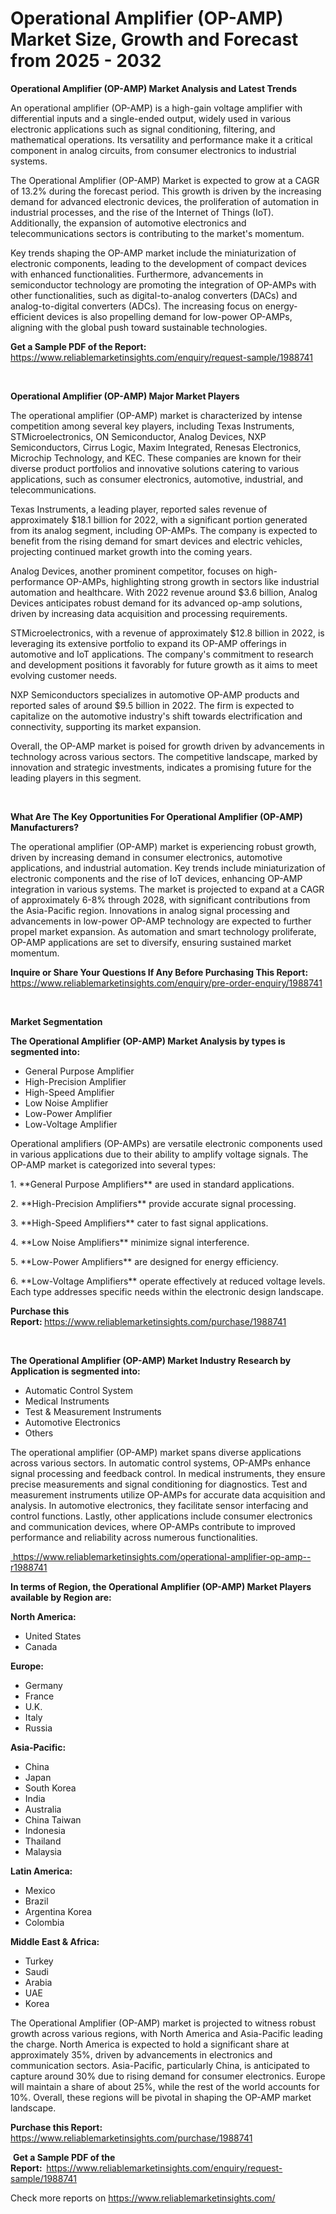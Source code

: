 <p><h1>Operational Amplifier (OP-AMP) Market Size, Growth and Forecast from 2025 - 2032</h1></p><p><strong>Operational Amplifier (OP-AMP) Market Analysis and Latest Trends</strong></p>
<p><p>An operational amplifier (OP-AMP) is a high-gain voltage amplifier with differential inputs and a single-ended output, widely used in various electronic applications such as signal conditioning, filtering, and mathematical operations. Its versatility and performance make it a critical component in analog circuits, from consumer electronics to industrial systems.</p><p>The Operational Amplifier (OP-AMP) Market is expected to grow at a CAGR of 13.2% during the forecast period. This growth is driven by the increasing demand for advanced electronic devices, the proliferation of automation in industrial processes, and the rise of the Internet of Things (IoT). Additionally, the expansion of automotive electronics and telecommunications sectors is contributing to the market's momentum.</p><p>Key trends shaping the OP-AMP market include the miniaturization of electronic components, leading to the development of compact devices with enhanced functionalities. Furthermore, advancements in semiconductor technology are promoting the integration of OP-AMPs with other functionalities, such as digital-to-analog converters (DACs) and analog-to-digital converters (ADCs). The increasing focus on energy-efficient devices is also propelling demand for low-power OP-AMPs, aligning with the global push toward sustainable technologies.</p></p>
<p><strong>Get a Sample PDF of the Report:&nbsp;</strong> <a href="https://www.reliablemarketinsights.com/enquiry/request-sample/1988741?utm_campaign=2112&utm_medium=2&utm_source=Github&utm_content=ia&utm_term=28032025&utm_id=operational-amplifier-op-amp">https://www.reliablemarketinsights.com/enquiry/request-sample/1988741</a></p>
<p>&nbsp;</p>
<p><strong>Operational Amplifier (OP-AMP) Major Market Players</strong></p>
<p><p>The operational amplifier (OP-AMP) market is characterized by intense competition among several key players, including Texas Instruments, STMicroelectronics, ON Semiconductor, Analog Devices, NXP Semiconductors, Cirrus Logic, Maxim Integrated, Renesas Electronics, Microchip Technology, and KEC. These companies are known for their diverse product portfolios and innovative solutions catering to various applications, such as consumer electronics, automotive, industrial, and telecommunications.</p><p>Texas Instruments, a leading player, reported sales revenue of approximately $18.1 billion for 2022, with a significant portion generated from its analog segment, including OP-AMPs. The company is expected to benefit from the rising demand for smart devices and electric vehicles, projecting continued market growth into the coming years.</p><p>Analog Devices, another prominent competitor, focuses on high-performance OP-AMPs, highlighting strong growth in sectors like industrial automation and healthcare. With 2022 revenue around $3.6 billion, Analog Devices anticipates robust demand for its advanced op-amp solutions, driven by increasing data acquisition and processing requirements.</p><p>STMicroelectronics, with a revenue of approximately $12.8 billion in 2022, is leveraging its extensive portfolio to expand its OP-AMP offerings in automotive and IoT applications. The company's commitment to research and development positions it favorably for future growth as it aims to meet evolving customer needs.</p><p>NXP Semiconductors specializes in automotive OP-AMP products and reported sales of around $9.5 billion in 2022. The firm is expected to capitalize on the automotive industry's shift towards electrification and connectivity, supporting its market expansion.</p><p>Overall, the OP-AMP market is poised for growth driven by advancements in technology across various sectors. The competitive landscape, marked by innovation and strategic investments, indicates a promising future for the leading players in this segment.</p></p>
<p>&nbsp;</p>
<p><strong>What Are The Key Opportunities For Operational Amplifier (OP-AMP) Manufacturers?</strong></p>
<p><p>The operational amplifier (OP-AMP) market is experiencing robust growth, driven by increasing demand in consumer electronics, automotive applications, and industrial automation. Key trends include miniaturization of electronic components and the rise of IoT devices, enhancing OP-AMP integration in various systems. The market is projected to expand at a CAGR of approximately 6-8% through 2028, with significant contributions from the Asia-Pacific region. Innovations in analog signal processing and advancements in low-power OP-AMP technology are expected to further propel market expansion. As automation and smart technology proliferate, OP-AMP applications are set to diversify, ensuring sustained market momentum.</p></p>
<p><strong>Inquire or Share Your Questions If Any Before Purchasing This Report:</strong> <a href="https://www.reliablemarketinsights.com/enquiry/pre-order-enquiry/1988741?utm_campaign=2112&utm_medium=2&utm_source=Github&utm_content=ia&utm_term=28032025&utm_id=operational-amplifier-op-amp">https://www.reliablemarketinsights.com/enquiry/pre-order-enquiry/1988741</a></p>
<p>&nbsp;</p>
<p><strong>Market Segmentation</strong></p>
<p><strong>The Operational Amplifier (OP-AMP) Market Analysis by types is segmented into:</strong></p>
<p><ul><li>General Purpose Amplifier</li><li>High-Precision Amplifier</li><li>High-Speed Amplifier</li><li>Low Noise Amplifier</li><li>Low-Power Amplifier</li><li>Low-Voltage Amplifier</li></ul></p>
<p><p>Operational amplifiers (OP-AMPs) are versatile electronic components used in various applications due to their ability to amplify voltage signals. The OP-AMP market is categorized into several types: </p><p>1. **General Purpose Amplifiers** are used in standard applications. </p><p>2. **High-Precision Amplifiers** provide accurate signal processing. </p><p>3. **High-Speed Amplifiers** cater to fast signal applications. </p><p>4. **Low Noise Amplifiers** minimize signal interference. </p><p>5. **Low-Power Amplifiers** are designed for energy efficiency. </p><p>6. **Low-Voltage Amplifiers** operate effectively at reduced voltage levels. Each type addresses specific needs within the electronic design landscape.</p></p>
<p><strong>Purchase this Report:&nbsp;</strong><a href="https://www.reliablemarketinsights.com/purchase/1988741?utm_campaign=2112&utm_medium=2&utm_source=Github&utm_content=ia&utm_term=28032025&utm_id=operational-amplifier-op-amp">https://www.reliablemarketinsights.com/purchase/1988741</a></p>
<p>&nbsp;</p>
<p><strong>The Operational Amplifier (OP-AMP) Market Industry Research by Application is segmented into:</strong></p>
<p><ul><li>Automatic Control System</li><li>Medical Instruments</li><li>Test & Measurement Instruments</li><li>Automotive Electronics</li><li>Others</li></ul></p>
<p><p>The operational amplifier (OP-AMP) market spans diverse applications across various sectors. In automatic control systems, OP-AMPs enhance signal processing and feedback control. In medical instruments, they ensure precise measurements and signal conditioning for diagnostics. Test and measurement instruments utilize OP-AMPs for accurate data acquisition and analysis. In automotive electronics, they facilitate sensor interfacing and control functions. Lastly, other applications include consumer electronics and communication devices, where OP-AMPs contribute to improved performance and reliability across numerous functionalities.</p></p>
<p><a href="https://www.reliablemarketinsights.com/operational-amplifier-op-amp--r1988741?utm_campaign=2112&utm_medium=2&utm_source=Github&utm_content=ia&utm_term=28032025&utm_id=operational-amplifier-op-amp">&nbsp;https://www.reliablemarketinsights.com/operational-amplifier-op-amp--r1988741</a></p>
<p><strong>In terms of Region, the Operational Amplifier (OP-AMP) Market Players available by Region are:</strong></p>
<p>
    <p> <strong> North America: </strong>
        <ul>
            <li>United States</li>
            <li>Canada</li>
        </ul>
        </p> 
    <p> <strong> Europe: </strong>
        <ul>
            <li>Germany</li>
            <li>France</li>
            <li>U.K.</li>
            <li>Italy</li>
            <li>Russia</li>
        </ul>
        </p> 
    <p> <strong> Asia-Pacific: </strong>
        <ul>
            <li>China</li>
            <li>Japan</li>
            <li>South Korea</li>
            <li>India</li>
            <li>Australia</li>
            <li>China Taiwan</li>
            <li>Indonesia</li>
            <li>Thailand</li>
            <li>Malaysia</li>
        </ul>
        </p> 
    <p> <strong> Latin America: </strong>
        <ul>
            <li>Mexico</li>
            <li>Brazil</li>
            <li>Argentina Korea</li>
            <li>Colombia</li>
        </ul>
        </p> 
    <p> <strong> Middle East & Africa: </strong>
        <ul>
            <li>Turkey</li>
            <li>Saudi</li>
            <li>Arabia</li>
            <li>UAE</li>
            <li>Korea</li>
        </ul>
    </p>
    </p>
<p><p>The Operational Amplifier (OP-AMP) market is projected to witness robust growth across various regions, with North America and Asia-Pacific leading the charge. North America is expected to hold a significant share at approximately 35%, driven by advancements in electronics and communication sectors. Asia-Pacific, particularly China, is anticipated to capture around 30% due to rising demand for consumer electronics. Europe will maintain a share of about 25%, while the rest of the world accounts for 10%. Overall, these regions will be pivotal in shaping the OP-AMP market landscape.</p></p>
<p><strong>Purchase this Report: </strong><a href="https://www.reliablemarketinsights.com/purchase/1988741?utm_campaign=2112&utm_medium=2&utm_source=Github&utm_content=ia&utm_term=28032025&utm_id=operational-amplifier-op-amp">https://www.reliablemarketinsights.com/purchase/1988741</a></p>
<p>&nbsp;<strong>Get a Sample PDF of the Report:&nbsp;&nbsp;</strong><a href="https://www.reliablemarketinsights.com/enquiry/request-sample/1988741?utm_campaign=2112&utm_medium=2&utm_source=Github&utm_content=ia&utm_term=28032025&utm_id=operational-amplifier-op-amp">https://www.reliablemarketinsights.com/enquiry/request-sample/1988741</a></p>
<p><strong></strong></p>
<p>Check more reports on <a href="https://www.reliablemarketinsights.com/?utm_campaign=2112&utm_medium=2&utm_source=Github&utm_content=ia&utm_term=28032025&utm_id=operational-amplifier-op-amp">https://www.reliablemarketinsights.com/</a></p>
